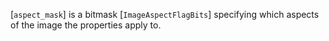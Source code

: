 [`aspect_mask`] is a bitmask [`ImageAspectFlagBits`] specifying
which aspects of the image the properties apply to.
